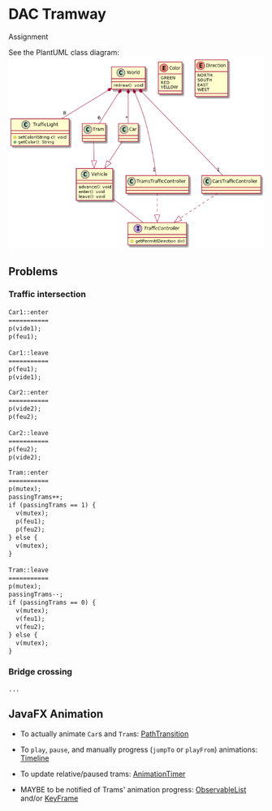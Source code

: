 # DAC Tramway
Assignment

See the PlantUML class diagram:
![](tramway-uml.png)

## Problems
### Traffic intersection
```
Car1::enter
===========
p(vide1);
p(feu1);

Car1::leave
===========
p(feu1);
p(vide1);
```

```
Car2::enter
===========
p(vide2);
p(feu2);

Car2::leave
===========
p(feu2);
p(vide2);
```

```
Tram::enter
===========
p(mutex);
passingTrams++;
if (passingTrams == 1) {
  v(mutex);
  p(feu1);
  p(feu2);
} else {
  v(mutex);
}

Tram::leave
===========
p(mutex);
passingTrams--;
if (passingTrams == 0) {
  v(mutex);
  v(feu1);
  v(feu2);
} else {
  v(mutex);
}
```

### Bridge crossing
```
...
```

## JavaFX Animation
- To actually animate `Car`s and `Tram`s: [PathTransition](https://docs.oracle.com/javase/8/javafx/api/javafx/animation/PathTransition.html)

- To `play`, `pause`, and manually progress (`jumpTo` or `playFrom`) animations: [Timeline](https://docs.oracle.com/javase/8/javafx/api/javafx/animation/Timeline.html)

- To update relative/paused trams: [AnimationTimer](https://docs.oracle.com/javase/8/javafx/api/javafx/animation/AnimationTimer.html)

- MAYBE to be notified of Trams' animation progress: [ObservableList](https://docs.oracle.com/javase/8/javafx/api/javafx/collections/ObservableList.html) and/or [KeyFrame](https://docs.oracle.com/javase/8/javafx/api/javafx/animation/KeyFrame.html)
